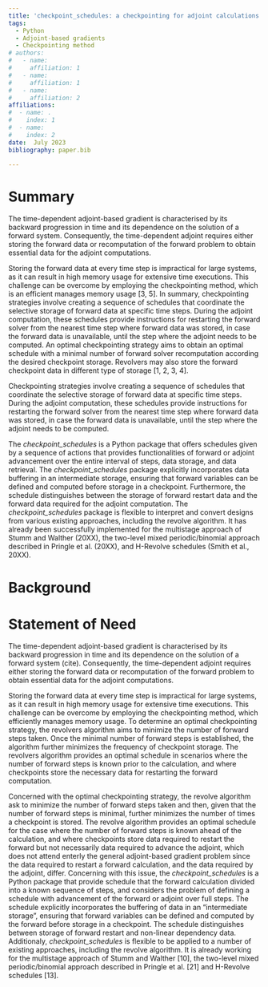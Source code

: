 ```yaml
---
title: 'checkpoint_schedules: a checkpointing for adjoint calculations.'
tags:
  - Python
  - Adjoint-based gradients
  - Checkpointing method
# authors:
#   - name: 
#     affiliation: 1
#   - name: 
#     affiliation: 1
#   - name: 
#     affiliation: 2
affiliations:
#  - name: .
#    index: 1
#  - name:  
#    index: 2
date:  July 2023
bibliography: paper.bib

---
```

# Summary
The time-dependent adjoint-based gradient is characterised by its backward progression in time and 
its dependence on the solution of a forward system. Consequently, the time-dependent adjoint 
requires either storing the forward data or recomputation of the forward problem to obtain essential 
data for the adjoint computations.

Storing the forward data at every time step is impractical for large systems, as it can result in high
memory usage for extensive time executions. This challenge can be overcome by employing the 
checkpointing method, which is an efficient manages memory usage [3, 5]. In summary, checkpointing strategies 
involve creating a sequence of schedules that coordinate the selective storage of forward data at specific time steps. 
During the adjoint computation, these schedules provide instructions for restarting the forward solver from the nearest 
time step where forward data was stored, in case the forward data is unavailable, until the step where the adjoint 
needs to be computed. An optimal checkpointing strategy aims to obtain an optimal schedule with a minimal number of 
forward solver recomputation according the desired checkpoint storage. Revolvers may also store the forward checkpoint data 
in different type of storage [1, 2, 3, 4].

Checkpointing strategies involve creating a sequence of schedules that coordinate the selective 
storage of forward data at specific time steps. During the adjoint computation, these schedules provide instructions for restarting 
the forward solver from the nearest time step where forward data was stored, in case the forward data is unavailable, until the step 
where the adjoint needs to be computed.

The *checkpoint_schedules* is a Python package that offers schedules given by a sequence of actions that provides 
functionalities of forward or adjoint advancement over the entire interval of steps, data storage, and data retrieval.
The *checkpoint_schedules* package explicitly incorporates data buffering in an intermediate storage, ensuring that forward 
variables can be defined and computed before storage in a checkpoint. Furthermore, the schedule distinguishes 
between the storage of forward restart data and the forward data required for the adjoint computation. The *checkpoint_schedules* package 
is flexible to interpret and convert designs from various existing approaches, including the revolve algorithm. It has already been 
successfully implemented for the multistage approach of Stumm and Walther (20XX), the two-level mixed periodic/binomial approach described 
in Pringle et al. (20XX), and H-Revolve schedules (Smith et al., 20XX). 


# Background


# Statement of Need

The time-dependent adjoint-based gradient is characterised by its backward progression in time and its dependence on the solution of a forward system (cite). 
Consequently, the time-dependent adjoint requires either storing the forward data or recomputation of the forward problem to obtain essential data for the adjoint computations.

Storing the forward data at every time step is impractical for large systems, as it can result in high memory usage for extensive time executions.
This challenge can be overcome by employing the checkpointing method, which efficiently manages memory usage.
To determine an optimal checkpointing strategy, the revolvers algorithm aims to minimize the number of forward steps taken. Once the minimal number 
of forward steps is established, the algorithm further minimizes the frequency of checkpoint storage. 
The revolvers algorithm provides an optimal schedule in scenarios where the number of forward steps is known prior to the calculation, 
and where checkpoints store the necessary data for restarting the forward computation.

Concerned with the optimal checkpointing strategy, the revolve algorithm ask to minimize the number of forward steps taken and then, given that the number of forward steps is minimal, 
further minimizes the number of times a checkpoint is stored. The revolve algorithm provides an optimal schedule for the case where the number of forward steps is known ahead of the 
calculation, and where checkpoints store data required to restart the forward but not necessarily data required to advance the adjoint, which does not attend enterly the general 
adjoint-based gradient problem since the data required to restart a forward calculation, and the data required by the adjoint, differ. Concerning with this issue, the *checkpoint_schedules* is a Python package that provide schedule that the forward calculation divided into a known sequence of steps, and considers the 
problem of defining a schedule with advancement of the forward or adjoint over full steps. The schedule explicitly incorporates the buffering of data in an “intermediate storage”, 
ensuring that forward variables can be defined and computed by the forward before storage in a checkpoint. The schedule distinguishes between storage of forward restart and non-linear 
dependency data. Additionaly, *checkpoint_schedules* is flexible to be applied to a number of existing approaches, including the revolve algorithm. It is already working for the multistage  approach of Stumm and Walther [10], the two-level mixed periodic/binomial approach described in Pringle et al. [21] and H-Revolve schedules [13].

